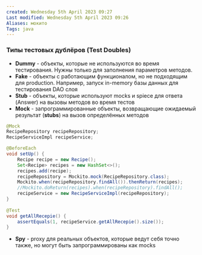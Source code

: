 ```yaml
---
created: Wednesday 5th April 2023 09:27
Last modified: Wednesday 5th April 2023 09:26
Aliases: мокито
Tags: java
---
```


### Типы тестовых дублёров (Test Doubles)
- **Dummy** - объекты, которые не используются во время тестирования. Нужны только для заполнения параметров методов.  
- **Fake** - объекты с работающим функционалом, но не подходящим для production. Например, запуск in-memory базы данных для тестирования DAO слоя
- **Stub** - объекты, которые используют mocks и spiece для ответа (Answer) на вызовы методов во время тестов
- **Mock** - запрограммированные объекты, возвращающие ожидаемый результат (**stubs**) на вызов определённых методов

```java
@Mock  
RecipeRepository recipeRepository;  
RecipeServiceImpl recipeService;

@BeforeEach  
void setUp() {  
    Recipe recipe = new Recipe();  
    Set<Recipe> recipes = new HashSet<>();  
    recipes.add(recipe);  
    recipeRepository = Mockito.mock(RecipeRepository.class);  
    Mockito.when(recipeRepository.findAll()).thenReturn(recipes);  
    //Mockito.doReturn(recipes).when(recipeRepository).findAll();  
    recipeService = new RecipeServiceImpl(recipeRepository);  
}  
  
@Test  
void getAllRecepie() {  
    assertEquals(1, recipeService.getAllRecepie().size());  
}
```

- **Spy** - proxy для реальных объектов, которые ведут себя точно также, но могут быть запрограммированы как mocks

  
